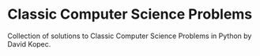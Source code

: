 # Classic Computer Science Problems

Collection of solutions to Classic Computer Science Problems in Python by David Kopec.
